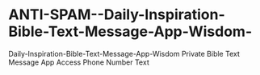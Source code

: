 # ANTI-SPAM--Daily-Inspiration-Bible-Text-Message-App-Wisdom-
 Daily-Inspiration-Bible-Text-Message-App-Wisdom Private  Bible Text Message App Access Phone Number Text 
